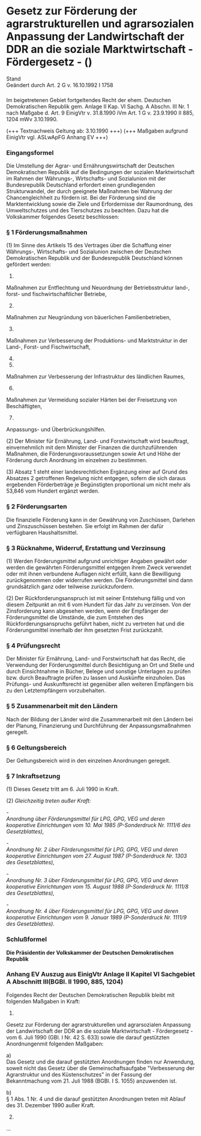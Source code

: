 Gesetz zur Förderung der agrarstrukturellen und agrarsozialen Anpassung der Landwirtschaft der DDR an die soziale Marktwirtschaft - Fördergesetz - ()
=====================================================================================================================================================

Stand  
Geändert durch Art. 2 G v. 16.10.1992 I 1758

### 

Im beigetretenen Gebiet fortgeltendes Recht der ehem. Deutschen Demokratischen Republik gem. Anlage II Kap. VI Sachg. A Abschn. III Nr. 1 nach Maßgabe d. Art. 9 EinigVtr v. 31.8.1990 iVm Art. 1 G v. 23.9.1990 II 885, 1204 mWv 3.10.1990.

(+++ Textnachweis Geltung ab: 3.10.1990 +++)
(+++ Maßgaben aufgrund EinigVtr vgl. ASLwApFG Anhang EV +++)

### Eingangsformel

Die Umstellung der Agrar- und Ernährungswirtschaft der Deutschen Demokratischen Republik auf die Bedingungen der sozialen Marktwirtschaft im Rahmen der Währungs-, Wirtschafts- und Sozialunion mit der Bundesrepublik Deutschland erfordert einen grundlegenden Strukturwandel, der durch geeignete Maßnahmen bei Wahrung der Chancengleichheit zu fördern ist. Bei der Förderung sind die Marktentwicklung sowie die Ziele und Erfordernisse der Raumordnung, des Umweltschutzes und des Tierschutzes zu beachten.
Dazu hat die Volkskammer folgendes Gesetz beschlossen:

### § 1 Förderungsmaßnahmen

(1) Im Sinne des Artikels 15 des Vertrages über die Schaffung einer Währungs-, Wirtschafts- und Sozialunion zwischen der Deutschen Demokratischen Republik und der Bundesrepublik Deutschland können gefördert werden:

1.  
Maßnahmen zur Entflechtung und Neuordnung der Betriebsstruktur land-, forst- und fischwirtschaftlicher Betriebe,

2.  
Maßnahmen zur Neugründung von bäuerlichen Familienbetrieben,

3.  
Maßnahmen zur Verbesserung der Produktions- und Marktstruktur in der Land-, Forst- und Fischwirtschaft,

4.

5.  
Maßnahmen zur Verbesserung der Infrastruktur des ländlichen Raumes,

6.  
Maßnahmen zur Vermeidung sozialer Härten bei der Freisetzung von Beschäftigten,

7.  
Anpassungs- und Überbrückungshilfen.

(2) Der Minister für Ernährung, Land- und Forstwirtschaft wird beauftragt, einvernehmlich mit dem Minister der Finanzen die durchzuführenden Maßnahmen, die Förderungsvoraussetzungen sowie Art und Höhe der Förderung durch Anordnung im einzelnen zu bestimmen.

(3) Absatz 1 steht einer landesrechtlichen Ergänzung einer auf Grund des Absatzes 2 getroffenen Regelung nicht entgegen, sofern die sich daraus ergebenden Förderbeträge je Begünstigten proportional um nicht mehr als 53,846 vom Hundert ergänzt werden.

### § 2 Förderungsarten

Die finanzielle Förderung kann in der Gewährung von Zuschüssen, Darlehen und Zinszuschüssen bestehen. Sie erfolgt im Rahmen der dafür verfügbaren Haushaltsmittel.

### § 3 Rücknahme, Widerruf, Erstattung und Verzinsung

(1) Werden Förderungsmittel aufgrund unrichtiger Angaben gewährt oder werden die gewährten Förderungsmittel entgegen ihrem Zweck verwendet oder mit ihnen verbundene Auflagen nicht erfüllt, kann die Bewilligung zurückgenommen oder widerrufen werden. Die Förderungsmittel sind dann grundsätzlich ganz oder teilweise zurückzufordern.

(2) Der Rückforderungsanspruch ist mit seiner Entstehung fällig und von diesem Zeitpunkt an mit 6 vom Hundert für das Jahr zu verzinsen. Von der Zinsforderung kann abgesehen werden, wenn der Empfänger der Förderungsmittel die Umstände, die zum Entstehen des Rückforderungsanspruchs geführt haben, nicht zu vertreten hat und die Förderungsmittel innerhalb der ihm gesetzten Frist zurückzahlt.

### § 4 Prüfungsrecht

Der Minister für Ernährung, Land- und Forstwirtschaft hat das Recht, die Verwendung der Förderungsmittel durch Besichtigung an Ort und Stelle und durch Einsichtnahme in Bücher, Belege und sonstige Unterlagen zu prüfen bzw. durch Beauftragte prüfen zu lassen und Auskünfte einzuholen. Das Prüfungs- und Auskunftsrecht ist gegenüber allen weiteren Empfängern bis zu den Letztempfängern vorzubehalten.

### § 5 Zusammenarbeit mit den Ländern

Nach der Bildung der Länder wird die Zusammenarbeit mit den Ländern bei der Planung, Finanzierung und Durchführung der Anpassungsmaßnahmen geregelt.

### § 6 Geltungsbereich

Der Geltungsbereich wird in den einzelnen Anordnungen geregelt.

### § 7 Inkraftsetzung

(1) Dieses Gesetz tritt am 6. Juli 1990 in Kraft.

(2) *Gleichzeitig treten außer Kraft:*

*-*  
*Anordnung über Förderungsmittel für LPG, GPG, VEG und deren kooperative Einrichtungen vom 10. Mai 1985 (P-Sonderdruck Nr. 1111/6 des Gesetzblattes),*

*-*  
*Anordnung Nr. 2 über Förderungsmittel für LPG, GPG, VEG und deren kooperative Einrichtungen vom 27. August 1987 (P-Sonderdruck Nr. 1303 des Gesetzblattes),*

*-*  
*Anordnung Nr. 3 über Förderungsmittel für LPG, GPG, VEG und deren kooperative Einrichtungen vom 15. August 1988 (P-Sonderdruck Nr. 1111/8 des Gesetzblattes),*

*-*  
*Anordnung Nr. 4 über Förderungsmittel für LPG, GPG, VEG und deren kooperative Einrichtungen vom 9. Januar 1989 (P-Sonderdruck Nr. 1111/9 des Gesetzblattes).*

### Schlußformel

**Die Präsidentin der Volkskammer der Deutschen Demokratischen Republik**

### Anhang EV Auszug aus EinigVtr Anlage II Kapitel VI Sachgebiet A Abschnitt III(BGBl. II 1990, 885, 1204)

Folgendes Recht der Deutschen Demokratischen Republik bleibt mit folgenden Maßgaben in Kraft:

1.  
Gesetz zur Förderung der agrarstrukturellen und agrarsozialen Anpassung der Landwirtschaft der DDR an die soziale Marktwirtschaft - Fördergesetz - vom 6. Juli 1990 (GBl. I Nr. 42 S. 633) sowie die darauf gestützten Anordnungenmit folgenden Maßgaben:

a)  
Das Gesetz und die darauf gestützten Anordnungen finden nur Anwendung, soweit nicht das Gesetz über die Gemeinschaftsaufgabe "Verbesserung der Agrarstruktur und des Küstenschutzes" in der Fassung der Bekanntmachung vom 21. Juli 1988 (BGBl. I S. 1055) anzuwenden ist.

b)  
§ 1 Abs. 1 Nr. 4 und die darauf gestützten Anordnungen treten mit Ablauf des 31. Dezember 1990 außer Kraft.

2.  
...
